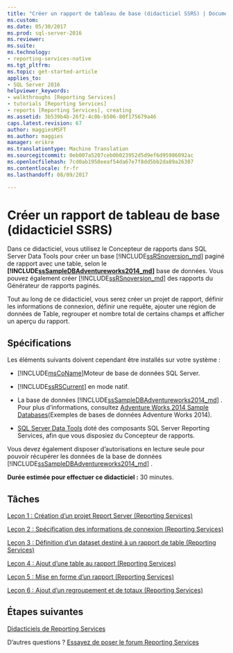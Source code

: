 ```yaml
---
title: "Créer un rapport de tableau de base (didacticiel SSRS) | Documents Microsoft"
ms.custom: 
ms.date: 05/30/2017
ms.prod: sql-server-2016
ms.reviewer: 
ms.suite: 
ms.technology:
- reporting-services-native
ms.tgt_pltfrm: 
ms.topic: get-started-article
applies_to:
- SQL Server 2016
helpviewer_keywords:
- walkthroughs [Reporting Services]
- tutorials [Reporting Services]
- reports [Reporting Services], creating
ms.assetid: 3b539b4b-26f2-4c0b-b506-80f175679a46
caps.latest.revision: 67
author: maggiesMSFT
ms.author: maggies
manager: erikre
ms.translationtype: Machine Translation
ms.sourcegitcommit: 0eb007a5207ceb0b023952d5d9ef6d95986092ac
ms.openlocfilehash: 7cd0ab1950eeaf54da67e7f8dd5bb2da89a26307
ms.contentlocale: fr-fr
ms.lasthandoff: 08/09/2017

---
```


# <a name="create-a-basic-table-report-ssrs-tutorial"></a>Créer un rapport de tableau de base (didacticiel SSRS)

Dans ce didacticiel, vous utilisez le Concepteur de rapports dans SQL Server Data Tools pour créer un base [!INCLUDE[ssRSnoversion_md](../includes/ssrsnoversion-md.md)] paginé de rapport avec une table, selon le  **[!INCLUDE[ssSampleDBAdventureworks2014_md](../includes/sssampledbadventureworks2014-md.md)]**  base de données. Vous pouvez également créer [!INCLUDE[ssRSnoversion_md](../includes/ssrsnoversion-md.md)] des rapports du Générateur de rapports paginés. 

Tout au long de ce didacticiel, vous serez créer un projet de rapport, définir les informations de connexion, définir une requête, ajouter une région de données de Table, regrouper et nombre total de certains champs et afficher un aperçu du rapport.  
  
## <a name="requirements"></a>Spécifications  
Les éléments suivants doivent cependant être installés sur votre système :  
  
-   [!INCLUDE[msCoName](../includes/msconame-md.md)]Moteur de base de données SQL Server.  
  
-   [!INCLUDE[ssRSCurrent](../includes/ssrscurrent-md.md)] en mode natif.  
  
-   La base de données [!INCLUDE[ssSampleDBAdventureworks2014_md](../includes/sssampledbadventureworks2014-md.md)] .  Pour plus d’informations, consultez [Adventure Works 2014 Sample Databases](https://msftdbprodsamples.codeplex.com/releases/view/125550)(Exemples de bases de données Adventure Works 2014).  
  
 -   [SQL Server Data Tools](https://msdn.microsoft.com/library/mt204009.aspx) doté des composants SQL Server Reporting Services, afin que vous disposiez du Concepteur de rapports.    
  
Vous devez également disposer d’autorisations en lecture seule pour pouvoir récupérer les données de la base de données [!INCLUDE[ssSampleDBAdventureworks2014_md](../includes/sssampledbadventureworks2014-md.md)] .

**Durée estimée pour effectuer ce didacticiel :** 30 minutes.
  
## <a name="tasks"></a>Tâches  
[Leçon 1 : Création d’un projet Report Server &#40;Reporting Services&#41;](../reporting-services/lesson-1-creating-a-report-server-project-reporting-services.md)  
  
[Leçon 2 : Spécification des informations de connexion &#40;Reporting Services&#41;](../reporting-services/lesson-2-specifying-connection-information-reporting-services.md)  
  
[Leçon 3 : Définition d’un dataset destiné à un rapport de table &#40;Reporting Services&#41;](../reporting-services/lesson-3-defining-a-dataset-for-the-table-report-reporting-services.md)  
  
[Leçon 4 : Ajout d’une table au rapport &#40;Reporting Services&#41;](../reporting-services/lesson-4-adding-a-table-to-the-report-reporting-services.md)  
  
[Leçon 5 : Mise en forme d’un rapport &#40;Reporting Services&#41;](../reporting-services/lesson-5-formatting-a-report-reporting-services.md)  
  
[Leçon 6 : Ajout d’un regroupement et de totaux &#40;Reporting Services&#41;](../reporting-services/lesson-6-adding-grouping-and-totals-reporting-services.md)  

## <a name="next-steps"></a>Étapes suivantes

[Didacticiels de Reporting Services](../reporting-services/reporting-services-tutorials-ssrs.md)  

D’autres questions ? [Essayez de poser le forum Reporting Services](http://go.microsoft.com/fwlink/?LinkId=620231)
